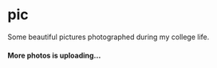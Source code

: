 # pic
Some beautiful pictures photographed during my college life.
#### More photos is uploading...
